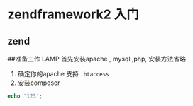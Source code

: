 # zendframework2 入门
## zend

##准备工作 LAMP
首先安装apache , mysql ,php, 安装方法省略

1. 确定你的apache 支持 ```.htaccess```
2. 安装composer
```php
echo '123';
```



